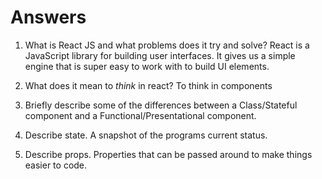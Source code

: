 # Answers

1.  What is React JS and what problems does it try and solve?
React is a JavaScript library for building user interfaces. It gives us a simple engine that is super easy to work with to build UI elements.

1.  What does it mean to _think_ in react?
To think in components

1.  Briefly describe some of the differences between a Class/Stateful component and a Functional/Presentational component.

1.  Describe state.
A snapshot of the programs current status.

1.  Describe props.
Properties that can be passed around to make things easier to code.
